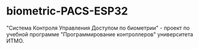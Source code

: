 # biometric-PACS-ESP32
"Система Контроля Управления Доступом по биометрии" - проект по учебной программе "Программирование контроллеров" университета ИТМО.
